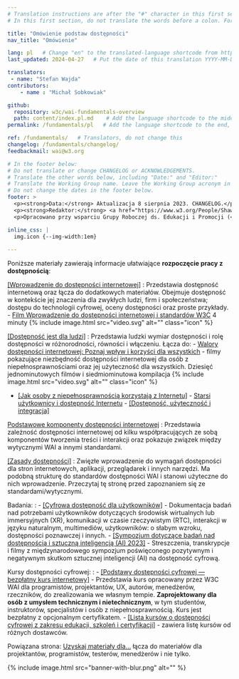 ```yaml
---
# Translation instructions are after the "#" character in this first section. They are comments that do not show up in the web page. You do not need to translate the instructions after #.
# In this first section, do not translate the words before a colon. For example, do not translate "title:". Do translate the text after "title:".

title: "Omówienie podstaw dostępności"
nav_title: "Omówienie" 

lang: pl   # Change "en" to the translated-language shortcode from https://www.iana.org/assignments/language-subtag-registry/language-subtag-registry
last_updated: 2024-04-27   # Put the date of this translation YYYY-MM-DD (with month in the middle)

translators:
 - name: "Stefan Wajda" 
contributors:
    - name : "Michał Sobkowiak"

github:
  repository: w3c/wai-fundamentals-overview
  path: content/index.pl.md    # Add the language shortcode to the middle of the filename, for example: content/index.fr.md
permalink: /fundamentals/pl   # Add the language shortcode to the end, with no slash at end, for example: /fundamentals/fr

ref: /fundamentals/   # Translators, do not change this
changelog: /fundamentals/changelog/
feedbackmail: wai@w3.org

# In the footer below:
# Do not translate or change CHANGELOG or ACKNOWLEDGEMENTS.
# Translate the other words below, including "Date:" and "Editor:"
# Translate the Working Group name. Leave the Working Group acronym in English.
# Do not change the dates in the footer below.
footer: >
  <p><strong>Data:</strong> Aktualizacja 8 sierpnia 2023. CHANGELOG.</p>
  <p><strong>Redaktor:</strong> <a href="https://www.w3.org/People/Shawn/">Shawn Lawton Henry</a>.</p>
  <p>Opracowano przy wsparciu Grupy Roboczej ds. Edukacji i Promocji (<a href="http://www.w3.org/WAI/EO/">EOWG</a>).</p>

inline_css: |
  img.icon {--img-width:1em}
  
---
```


Poniższe materiały zawierają informacje ułatwiające **rozpoczęcie pracy z dostępnością**:

[[Wprowadzenie do dostępności internetowej]](/fundamentals/accessibility-intro/)
:   Przedstawia dostępność internetową oraz łącza do dodatkowych materiałów. Obejmuje dostępność w kontekście jej znaczenia dla zwykłych ludzi, firm i społeczeństwa; dostępu do technologii cyfrowej, oceny dostępności oraz proste przykłady.
    -   [Film Wprowadzenie do dostępności internetowej i standardów W3C](/videos/standards-and-benefits/) 4 minuty {% include image.html src="video.svg" alt="" class="icon" %}

[[Dostępność jest dla ludzi]](/people/)
:   Przedstawia ludzki wymiar dostępności i rolę dostępności w różnorodności, równości i włączeniu. Łącza do:
    -   [Walory dostępności internetowej: Poznaj wpływ i korzyści dla wszystkich](/perspective-videos/) - filmy pokazujące niezbędność dostępności internetowej dla osób z niepełnosprawnościami oraz jej użyteczność dla wszystkich. Dziesięć jednominutowych filmów i siedmiominutowa kompilacja {% include image.html src="video.svg" alt="" class="icon" %}
   -   [[Jak osoby z niepełnosprawnością korzystają z Internetu]](/people-use-web/)<!-- , [Filmy demonstrujące korzystanie z Internetu przez osoby niepoełnosprawne](/people-use-web/) Osiemnaście ponad dwuminutowych filmów i 3 kompilacje {% include image.html src="video.svg" alt="" class="icon" %} -->
    -   [Starsi użytkownicy i dostępność Internetu](/older-users/) 
    -   [[Dostępność, użyteczność i integracja]](/fundamentals/accessibility-usability-inclusion/)

[Podstawowe komponenty dostępności internetowej](/fundamentals/components/)
:   Przedstawia zależność dostępności internetowej od kilku współpracujących ze sobą komponentów tworzenia treści i interakcji oraz pokazuje związek między wytycznymi WAI a innymi standardami.

[[Zasady dostępności]](/fundamentals/accessibility-principles/)
:   Zwięzłe wprowadzenie do wymagań dostępności dla stron internetowych, aplikacji, przeglądarek i innych narzędzi. Ma podobną strukturę do standardów dostępności WAI i stanowi użyteczne do nich wprowadzenie. Przeczytaj tę stronę przed zapoznaniem się ze standardami/wytycznymi.

Badania:
:   -   [[Cyfrowa dostępność dla użytkowników]](/research/user-requirements/) - Dokumentacja badań nad potrzebami użytkowników dotyczących środowisk wirtualnych lub immersyjnych (XR), komunikacji w czasie rzeczywistym (RTC), interakcji w języku naturalnym, multimediów, użytkowników: o słabym wzroku, dostępności poznawczej i innych.
    -   [[Sympozjum dotyczące badań nad dostępnością i sztuczną inteligencją (AI)  2023]](/research/ai2023/) - Streszczenia, transkrypcje i filmy z międzynarodowego sympozjum poświęconego pozytywnym i negatywnym skutkom sztucznej inteligencji (AI) na dostępność cyfrową.

Kursy dostępności cyfrowej:
:   -   [[Podstawy dostępności cyfrowej &mdash;  bezpłatny kurs internetowy]](/fundamentals/foundations-course/) - Przedstawia kurs opracowany przez W3C WAI dla programistów, projektantów, UX, autorów, menedżerów, rzeczników, do zrealizowania we własnym tempie. **Zaprojektowany dla osób z umysłem technicznym i nietechnicznym**, w tym studentów, instruktorów, specjalistów i osób z niepełnosprawnością. Kurs jest bezpłatny z opcjonalnym certyfikatem.
    -   [[Lista kursów o dostępności cyfrowej z zakresu edukacji, szkoleń i certyfikacji]](/courses/list/) - zawiera listę kursów od różnych dostawców.    

Powiązana strona: [Uzyskaj materiały dla…](https://www.w3.org/WAI/roles/) łącza do materiałów dla projektantów, programistów, testerów, menedżerów i nie tylko.

{% include image.html src="banner-with-blur.png" alt="" %}

